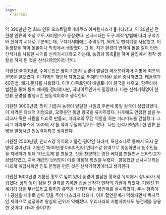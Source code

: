 ```yaml
---
tags:
  - school
---
```

약 390만년 전 최초 인류 오스트랄로피테쿠스 아파렌시스가 나타났고, 약 20만년 전 현생 인류의 조상 호모 사피엔스가 등장했다. 선사시대는 도구 제작 방법에 따라 구석기와 신석기 시대로 구분되는데, 구석기시대에는 주먹도기, 찍개 등 뗀석기를 사용했고, 이동생활을 하며 동굴이나 막집에서 생활했다. 그 뒤, 지구 환경이 변하여 돌을 갈아 만든 간석기를 사용한 시기를 신석기시대라고 하는데, 농경과 목축을 하며 움집에서 정착 생활을 하게 된 것을 신석기혁명이라 한다. 

기원전 3500년경, 수메르인은 땅이 기름져 농경이 발달한 메소포타미아 지방에 최초의 문명을 일으켰다. 이 지역은 개방적 지형으로, 현재의 안정된 삶을 중시하였고, 태음력과 60진법, 쐐기 문자를 사용했다. 이후 아무르인이 바빌로니아 왕국을 세우고, 함무라비 법전을 통해 통치 체제를 정비했지만, 히타이트인에게 멸망했다.
나는 신석기혁명이 현 인류 문명을 발생시킨 원동력이라고 생각한다. 

  
기원전 3000년경, 땅이 기름져 농경이 발달한 나일강 주변에 통일 왕국이 성립되었다. 이 지역은 폐쇄적 지형으로, 오랫동안 통일 왕국을 유지하였다. 사후에도 안정된 삶을 누리고자 죽은 사람을 미라로 만들고, 파라오의 무덤 역할을 하는 피라미드를 건설했다. 그리고 파피루스에 '사자의 서'를 적어 무덤에 넣기도 했다. 
나는 신석기혁명이 현 인류 문명을 발생시킨 원동력이라고 생각한다. 

  
기원전 2500년경, 인더스강 유역의 기름진 평야인 하라파, 모헨조다로 등에서 도시 문명이 일어났다. 기원전 1500년경 아리아인이 인더스강 유역으로 이동하면서 원주민들을 지배하기 위해 '카스트제'를 만들고, 신을 찬양하는 경전 베다를 만들면서 브라만교가 성립하였고, 지배 계급인 브라만이 이를 이용해 특권을 누렸다. 
평등했던 선사시대와는 다르게 계급사회인 인도 문명을 만든 것은 신석기혁명이라고 생각한다.


기원전 1600년경 기름진 황토로 덮여 있어 농경이 발달한 황허강 유역에서 상나라가 세워졌다. 상의 왕이 점을 친 결과를 기록한 갑골 문자가 한자의 기원이 되었다. 기원전 11세기경 상을 무너뜨리고 황허강 유역을 차지한 주는 봉건제를 실시하였다. 주는 왕족이나 공신을 제후로 삼아 땅을 주어 다스리게 했으나, 이후 혈연관계가 약해지면서 독자적인 세력으로 성장하여 왕실의 권위가 약해졌다. 
우리나라의 지방자치제도 봉건제를 응용한 것이다. (15자 줄이기!)
